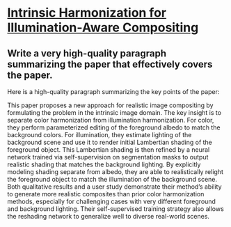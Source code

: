 # [Intrinsic Harmonization for Illumination-Aware Compositing](https://arxiv.org/abs/2312.03698)

## Write a very high-quality paragraph summarizing the paper that effectively covers the paper.

 Here is a high-quality paragraph summarizing the key points of the paper:

This paper proposes a new approach for realistic image compositing by formulating the problem in the intrinsic image domain. The key insight is to separate color harmonization from illumination harmonization. For color, they perform parameterized editing of the foreground albedo to match the background colors. For illumination, they estimate lighting of the background scene and use it to render initial Lambertian shading of the foreground object. This Lambertian shading is then refined by a neural network trained via self-supervision on segmentation masks to output realistic shading that matches the background lighting. By explicitly modeling shading separate from albedo, they are able to realistically relight the foreground object to match the illumination of the background scene. Both qualitative results and a user study demonstrate their method’s ability to generate more realistic composites than prior color harmonization methods, especially for challenging cases with very different foreground and background lighting. Their self-supervised training strategy also allows the reshading network to generalize well to diverse real-world scenes.
